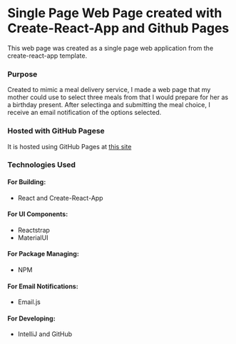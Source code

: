 # Single Page Web Page created with Create-React-App and Github Pages

This web page was created as a single page web application from the create-react-app template.


### Purpose

Created to mimic a meal delivery service, I made a web page that my mother could use to select three meals from that I would prepare for her as a birthday present. After selectinga and submitting the meal choice, I receive an email notification of the options selected.

### Hosted with GitHub Pagese

It is hosted using GitHub Pages at [this site](https://marycarrigan.github.io/meal-selection)


### Technologies Used
#### For Building:
- React and Create-React-App
#### For UI Components:
- Reactstrap
- MaterialUI 
#### For Package Managing:
- NPM
#### For Email Notifications:
- Email.js
#### For Developing:
- IntelliJ and GitHub
